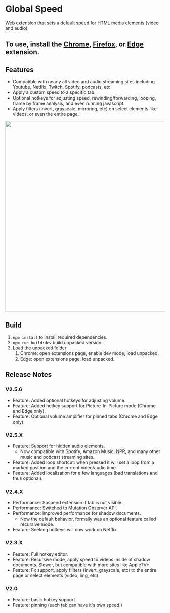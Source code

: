 # Global Speed
Web extension that sets a default speed for HTML media elements (video and audio). 


## To use, install the [Chrome](https://chrome.google.com/webstore/detail/global-speed-youtube-netf/jpbjcnkcffbooppibceonlgknpkniiff?hl=en), [Firefox](https://addons.mozilla.org/en-US/firefox/addon/global-speed/), or [Edge](https://microsoftedge.microsoft.com/addons/detail/mjhlabbcmjflkpjknnicihkfnmbdfced) extension. 

## Features
- Compatible with nearly all video and audio streaming sites including Youtube, Netflix, Twitch, Spotify, podcasts, etc.  
- Apply a custom speed to a specific tab.  
- Optional hotkeys for adjusting speed, rewinding/forwarding, looping, frame by frame analysis, and even running javascript.  
- Apply filters (invert, grayscale, mirroring, etc) on select elements like videos, or even the entire page.  


<img src="https://github.com/polywock/globalSpeed/blob/master/assets/screenshot_a.jpg?raw=true" width="600">

## Build 
1. `npm install` to install required dependencies. 
1. `npm run build:dev` build unpacked version. 
1. Load the unpacked folder
   1. Chrome: open extensions page, enable dev mode, load unpacked. 
   1. Edge: open extensions page, load unpacked.

## Release Notes

### V2.5.6 
- Feature: Added optional hotkeys for adjusting volume.
- Feature: Added hotkey support for Picture-In-Picture mode (Chrome and Edge only).
- Feature: Optional volume amplifier for pinned tabs (Chrome and Edge only). 

### V2.5.X
- Feature: Support for hidden audio elements. 
   - Now compatible with Spotify, Amazon Music, NPR, and many other music and podcast streaming sites.
- Feature: Added loop shortcut: when pressed it will set a loop from a marked position and the current video/audio time. 
- Feature: Added localization for a few languages (bad translations and thus optional).

### V2.4.X
- Performance: Suspend extension if tab is not visible. 
- Performance: Switched to Mutation Observer API. 
- Performance: Improved performance for shadow documents. 
   - Now the default behavior, formally was an optional feature called recursive mode. 
- Feature: Seeking hotkeys will now work on Netflix. 

### V2.3.X 
- Feature: Full hotkey editor.  
- Feature: Recursive mode, apply speed to videos inside of shadow documents. Slower, but compatible with more sites like AppleTV+. 
- Feature: Fx support, apply fillters (invert, grayscale, etc) to the entire page or select elements (video, img, etc).  

### V2.0
- Feature: basic hotkey support. 
- Feature: pinning (each tab can have it's own speed.)
